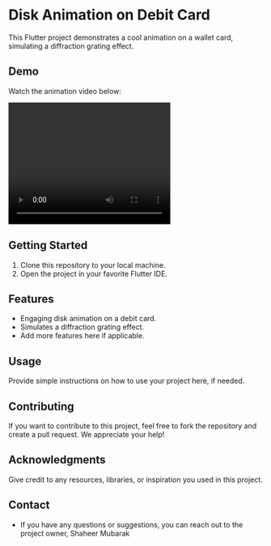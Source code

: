 # Disk Animation on Debit Card

This Flutter project demonstrates a cool animation on a wallet card, simulating a diffraction grating effect. 

## Demo

Watch the animation video below:

<video width="320" height="240" controls>
  <source src="assets/disk animation.mp4" type="video/mp4">
  Your browser does not support the video tag.
</video>

## Getting Started

1. Clone this repository to your local machine.
2. Open the project in your favorite Flutter IDE.

## Features

- Engaging disk animation on a debit card.
- Simulates a diffraction grating effect.
- Add more features here if applicable.

## Usage

Provide simple instructions on how to use your project here, if needed.

## Contributing

If you want to contribute to this project, feel free to fork the repository and create a pull request. We appreciate your help!

## Acknowledgments

Give credit to any resources, libraries, or inspiration you used in this project.

## Contact

- If you have any questions or suggestions, you can reach out to the project owner, Shaheer Mubarak

